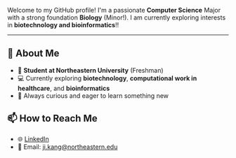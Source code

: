 
Welcome to my GitHub profile! I'm a passionate **Computer Science** Major with a strong foundation **Biology** (Minor!). I am currently exploring interests in **biotechnology and bioinformatics**!!

---

## 🌟 About Me
- 🏫 **Student at Northeastern University** (Freshman)
- 💻 Currently exploring **biotechnology**, **computational work in healthcare**, and **bioinformatics**
- 🧠 Always curious and eager to learn something new

## 📫 How to Reach Me
- 🌐 [LinkedIn](https://www.linkedin.com/in/oscar-ji-81b4452a7/)
- 📧 Email: ji.kang@northeastern.edu


